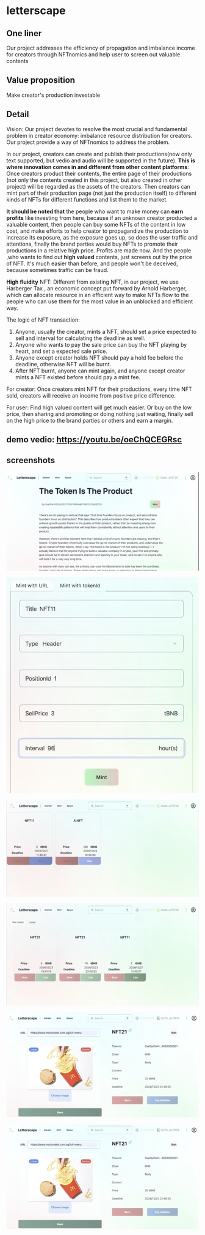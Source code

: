 # letterscape
## One liner

  Our project addresses the efficiency of propagation and imbalance income for creators through NFTnomics and help user to screen out valuable contents

## Value proposition

  Make creator's production investable

## Detail

  Vision: Our project devotes to resolve the most crucial and fundamental problem in creator economy: imbalance resource distribution for creators. Our project provide a way of NFTnomics to address the problem.

  In our project, creators can create and publish their productions(now only text supported, but vedio and audio will be supported in the future). **This is where innovation comes in and different from other content platforms**: Once creators product their contents, the entire page of their productions (not only the contents created in this project, but also created in other project) will be regarded as the assets of the creators. Then creators can mint part of their production page (not just the production itself) to different kinds of NFTs for different functions and list them to the market. 

  **It should be noted that** the people who want to make money can **earn profits** like investing from here, because if an unknown creator producted a valuable content, then people can buy some NFTs of the content in low cost, and make efforts to help creator to propagandize the production to increase its exposure, as the exposure goes up, so does the user traffic and attentions, finally the brand parties would buy NFTs to promote their productions in a relative high price. Profits are made now. And the people ,who wants to find out **high valued** contents, just screens out by the price of NFT. It's much easier than before, and people won't be deceived, because sometimes traffic can be fraud.

  **High fluidity** NFT: Different from existing NFT, in our project, we use Harberger Tax , an economic concept put forward by Arnold Harberger, which can allocate resource in an efficient way to make NFTs flow to the people who can use them for the most value in an unblocked and efficient way.

  The logic of  NFT transaction: 

  1. Anyone, usually the creator, mints a NFT, should set a price expected to sell and interval for calculating the deadline as well.
  2. Anyone who wants to pay the sale price can buy the NFT playing by heart, and set a expected sale price.
  3. Anyone except creator holds NFT should pay a hold fee before the deadline, otherwise NFT will be burnt.
  4. After NFT burnt, anyone can mint again, and anyone except creator mints a NFT existed before should pay a mint fee.

  For creator: Once creators mint NFT for their productions, every time NFT sold, creators will receive an income from positive price difference.

  For user: Find high valued content will get much easier. Or buy on the low price, then sharing and promoting or doing nothing just waiting, finally sell on the high price to the brand parties or others and earn a margin.

## demo vedio: https://youtu.be/oeChQCEGRsc

## screenshots
![content_page](./assets/content_page.png)

![mint_page](./assets/mint_page.png)

![nft_page](./assets/nft_page.png)

![nft_hold_page](./assets/nft_hold_page.png)

![nft_detail](./assets/nft_detail.png)

![content_detail](./assets/nft_detail.png)

